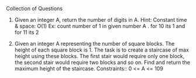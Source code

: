 Collection of Questions
1. Given an integer A, return the number of digits in A. Hint: Constant time & space: O(1)
   Ex: count number of 1 in given number A . for 10 its 1 and for 11 its 2 

2. Given an integer A representing the number of square blocks. The height of each square block is 1. The task is to create a staircase of max height using these blocks.
The first stair would require only one block, the second stair would require two blocks and so on.
Find and return the maximum height of the staircase.
Constraints:: 0 <= A <= 109
 
